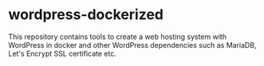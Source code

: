# wordpress-dockerized
This repository contains tools to create a web hosting system with WordPress in docker and other WordPress dependencies such as MariaDB, Let's Encrypt SSL certificate etc.  
